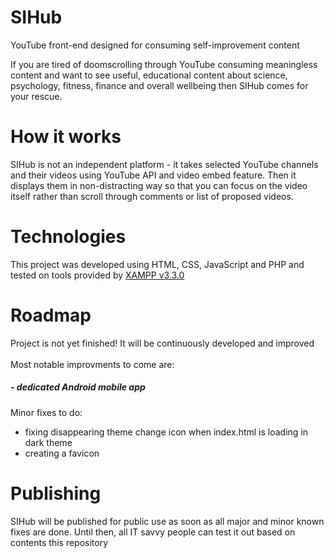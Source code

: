 # SIHub
YouTube front-end designed for consuming self-improvement content

If you are tired of doomscrolling through YouTube consuming meaningless content and want to see useful, educational content about science, psychology, fitness, finance and overall wellbeing then SIHub comes for your rescue.

# How it works
SIHub is not an independent platform - it takes selected YouTube channels and their videos using YouTube API and video embed feature. Then it displays them in non-distracting way so that you can focus on the video itself rather than scroll through comments or list of proposed videos.

# Technologies
This project was developed using HTML, CSS, JavaScript and PHP and tested on tools provided by [XAMPP v3.3.0](https://www.apachefriends.org/)

# Roadmap
Project is not yet finished! It will be continuously developed and improved<br><br>
Most notable improvments to come are:
 ##### - dedicated Android mobile app
Minor fixes to do:
  - fixing disappearing theme change icon when index.html is loading in dark theme
  - creating a favicon

 # Publishing
SIHub will be published for public use as soon as all major and minor known fixes are done. Until then, all IT savvy people can test it out based on contents this repository
